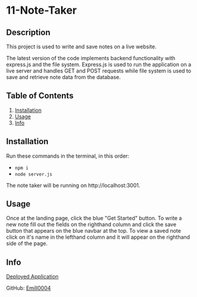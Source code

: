 # 11-Note-Taker

  ## Description
  This project is used to write and save notes on a live website. 

  The latest version of the code implements backend functionality with express.js and the file system. Express.js is used to run the application on a live server and handles GET and POST requests while file system is used to save and retrieve note data from the database.

  ## Table of Contents
  1. [Installation](#installation)
  2. [Usage](#usage)
  3. [Info](#info)
  
  ## Installation
  Run these commands in the terminal, in this order:
  * `npm i`
  * `node server.js`
  
  The note taker will be running on http://localhost:3001.

  ## Usage
  Once at the landing page, click the blue "Get Started" button. To write a new note fill out the fields on the righthand column and click the save button that appears on the blue navbar at the top. To view a saved note click on it's name in the lefthand column and it will appear on the righthand side of the page.

  ## Info
  
  [Deployed Application](https://agile-castle-87281-8de3b48131e7.herokuapp.com/)

  GitHub: [Emill0004](https://github.com/Emill0004)
